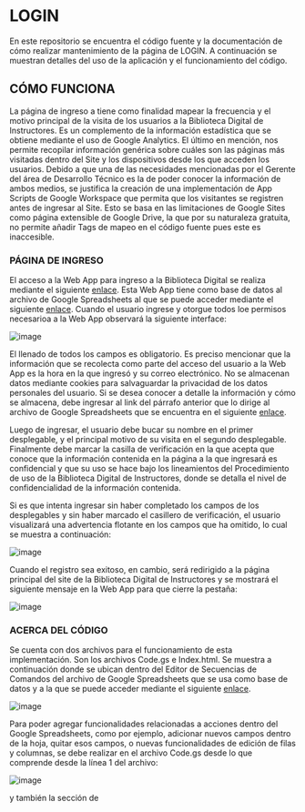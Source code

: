 # LOGIN
En este repositorio se encuentra el código fuente y la documentación de cómo realizar mantenimiento de la página de LOGIN. A continuación se muestran detalles del uso de la aplicación y el funcionamiento del código.

## CÓMO FUNCIONA

La página de ingreso a tiene como finalidad mapear la frecuencia y el motivo principal de la visita de los usuarios a la Biblioteca Digital de Instructores. Es un complemento de la información estadística que se obtiene mediante el uso de Google Analytics. El último en mención, nos permite recopilar información genérica sobre cuáles son las páginas más visitadas dentro del Site y los dispositivos desde los que acceden los usuarios. Debido a que una de las necesidades mencionadas por el Gerente del área de Desarrollo Técnico es la de poder conocer la información de ambos medios, se justifica la creación de una implementación de App Scripts de Google Workspace que permita que los visitantes se registren antes de ingresar al Site. Esto se basa en las limitaciones de Google Sites como página extensible de Google Drive, la que por su naturaleza gratuita, no permite añadir Tags de mapeo en el código fuente pues este es inaccesible. 

### PÁGINA DE INGRESO

El acceso a la Web App para ingreso a la Biblioteca Digital se realiza mediante el siguiente [enlace](https://script.google.com/a/macros/ferreyros.com.pe/s/AKfycbzvlmu5yszUJTL4rRmQzBFYEwZHAlse_k7vsd72W1aYlFiBziQeW5YaUUtA_bDee_mr/exec). Esta Web App tiene como base de datos al archivo de Google Spreadsheets al que se puede acceder mediante el siguiente [enlace](https://docs.google.com/spreadsheets/d/1Ufc0bTdm7j9-vZc0Ld9iqHZYSSDq_MEn9WbFj7AzSCo/edit#gid=0).
Cuando el usuario ingrese y otorgue todos loe permisos necesarioa a la Web App observará la siguiente interface:

![image](https://github.com/DISENOINSTRUCCIONALFSAA/LOGIN/assets/144281326/d207a78b-791c-472a-ae18-76721fb62176)

El llenado de todos los campos es obligatorio. Es preciso mencionar que la información que se recolecta como parte del acceso del usuario a la Web App es la hora en la que ingresó y su correo electrónico. No se almacenan datos mediante cookies para salvaguardar la privacidad de los datos personales del usuario. Si se desea conocer a detalle la información y cómo se almacena, debe ingresar al link del párrafo anterior que lo dirige al archivo de Google Spreadsheets que se encuentra en el siguiente [enlace](https://docs.google.com/spreadsheets/d/1Ufc0bTdm7j9-vZc0Ld9iqHZYSSDq_MEn9WbFj7AzSCo/edit#gid=0). 

Luego de ingresar, el usuario debe bucar su nombre en el primer desplegable, y el principal motivo de su visita en el segundo desplegable. Finalmente debe marcar la casilla de verificación en la que acepta que conoce que la información contenida en la página a la que ingresará es confidencial y que su uso se hace bajo los lineamientos del Procedimiento de uso de la   Biblioteca Digital de Instructores, donde se detalla el nivel de confidencialidad de la información contenida.

Si es que intenta ingresar sin haber completado los campos de los desplegables y sin haber marcado el casillero de verificación, el usuario visualizará una advertencia flotante en los campos que ha omitido, lo cual se muestra a continuación:

![image](https://github.com/DISENOINSTRUCCIONALFSAA/LOGIN/assets/144281326/3d6ec936-87db-4ea6-abc9-7971406f295f)


Cuando el registro sea exitoso, en cambio, será redirigido a la página principal del site de la Biblioteca Digital de Instructores y se mostrará el siguiente mensaje en la Web App para que cierre la pestaña:

![image](https://github.com/DISENOINSTRUCCIONALFSAA/LOGIN/assets/144281326/99a9360c-2e8a-435b-a397-37ee0e951149)


### ACERCA DEL CÓDIGO

Se cuenta con dos archivos para el funcionamiento de esta implementación. Son los archivos Code.gs e Index.html. Se muestra a continuación donde se ubican dentro del Editor de Secuencias de Comandos del archivo de Google Spreadsheets que se usa como base de datos y a la que se puede acceder mediante el siguiente [enlace](https://docs.google.com/spreadsheets/d/1Ufc0bTdm7j9-vZc0Ld9iqHZYSSDq_MEn9WbFj7AzSCo/edit#gid=0).

![image](https://github.com/DISENOINSTRUCCIONALFSAA/LOGIN/assets/144281326/27ba3210-c414-4541-90db-b5922ddeea1a)

Para poder agregar funcionalidades relacionadas a acciones dentro del Google Spreadsheets, como por ejemplo, adicionar nuevos campos dentro de la hoja, quitar esos campos, o nuevas funcionalidades de edición de filas y columnas, se debe realizar en el archivo Code.gs desde lo que comprende desde la línea 1 del archivo:

![image](https://github.com/DISENOINSTRUCCIONALFSAA/LOGIN/assets/144281326/7258337f-e1da-44c5-a383-93e7e974ce2c)

y también la sección de <script> en el archivo Index.html, que contiene los comandos de JavaScript para la WebApp, lo que comprende desde la línea 102 hasta la línea 129.

![image](https://github.com/DISENOINSTRUCCIONALFSAA/LOGIN/assets/144281326/0f2d51f7-c0d6-4f21-be8d-4b8212d47a7d)

Por otro lado, si es que se desea modificar el diseño o el formato de la Web App, se pueden cambiar las secciones de CSS y HTML del archivo de Index.html, que se encuentran en las líneas que no contienen la sección de <script> mencionada anteriormente. Ambas secciones se encuentran codificadas en <head> y <body> como se muestra a continuación:

![image](https://github.com/DISENOINSTRUCCIONALFSAA/LOGIN/assets/144281326/f27f19ef-427f-4275-b601-8caced304e9f)

![image](https://github.com/DISENOINSTRUCCIONALFSAA/LOGIN/assets/144281326/44c36fdf-77e7-4809-865b-1ba0f15c86a2)

Finalmente, se hace mención a los diferentes <em>source</em> que se usan para poder mejorar la presentación y garantizar el funcionamiento de la Web App. Estos se encuentran en la parte superior e inferior del código. El <em>source</em> de Bootstrap que se usa para el diseño, se incluye mendiante el uso de <link> y al final mediante <script src>; mientras que ajax para JavaScript se encuentra referenciado al final mediante <script src>.

![image](https://github.com/DISENOINSTRUCCIONALFSAA/LOGIN/assets/144281326/7525f7ab-735d-4ccd-a523-1938b209e422)

![image](https://github.com/DISENOINSTRUCCIONALFSAA/LOGIN/assets/144281326/e698e193-140a-4cd1-8d71-a25805128264)





